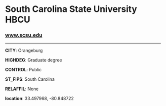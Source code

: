 # South Carolina State University HBCU
### www.scsu.edu
---
**CITY**: Orangeburg

**HIGHDEG**: Graduate degree

**CONTROL**: Public

**ST_FIPS**: South Carolina

**RELAFFIL**: None

**location**: 33.497968, -80.848722